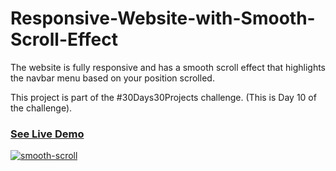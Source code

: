# Responsive-Website-with-Smooth-Scroll-Effect
The website is fully responsive and has a smooth scroll effect that highlights the navbar menu based on your position scrolled.

This project is part of the #30Days30Projects challenge. (This is Day 10 of the challenge).

### <a href="https://suspicious-lumiere-a45be4.netlify.app/">See Live Demo</a>


<a href="https://suspicious-lumiere-a45be4.netlify.app/"><img src="https://i.ibb.co/7ry4gxb/smooth-scroll.png" alt="smooth-scroll" border="0"></a>
